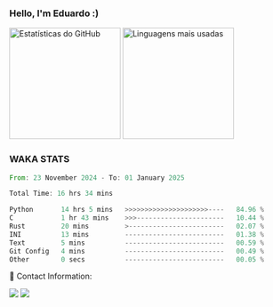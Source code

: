 <h3 align="left">  
  Hello, I'm Eduardo :)

  
</h3>

<div align="left">
  <img src="https://github-readme-stats.vercel.app/api?username=Rottschaefer&show_icons=true&include_all_commits=true&count_private=true&theme=dracula" alt="Estatísticas do GitHub" height="200px" />
  <img src="https://github-readme-stats.vercel.app/api/top-langs?username=Rottschaefer&layout=compact&langs_count=7&theme=dracula" alt="Linguagens mais usadas" height="200px" />
</div>

<h3>WAKA STATS</h3>
<!--START_SECTION:waka-->

```rust
From: 23 November 2024 - To: 01 January 2025

Total Time: 16 hrs 34 mins

Python       14 hrs 5 mins   >>>>>>>>>>>>>>>>>>>>>----   84.96 %
C            1 hr 43 mins    >>>----------------------   10.44 %
Rust         20 mins         >------------------------   02.07 %
INI          13 mins         -------------------------   01.38 %
Text         5 mins          -------------------------   00.59 %
Git Config   4 mins          -------------------------   00.49 %
Other        0 secs          -------------------------   00.05 %
```

<!--END_SECTION:waka-->

<p align="left">
  📩 Contact Information:
</p>

<p align="left">
  <a href="mailto:rottschaefer54@gmail.com" alt="Gmail">
  <img src="https://img.shields.io/badge/-Gmail-FF0000?style=flat-square&labelColor=FF0000&logo=gmail&logoColor=white&link=rottschaefer54@gmail.com" /></a>

  <a href="https://www.linkedin.com/in/eduardo-rottschaefer/" alt="Linkedin">
  <img src="https://img.shields.io/badge/-Linkedin-0e76a8?style=flat-square&logo=Linkedin&logoColor=white&link=https://www.linkedin.com/in/eduardo-rottschaefer/" /></a>

</p>  
